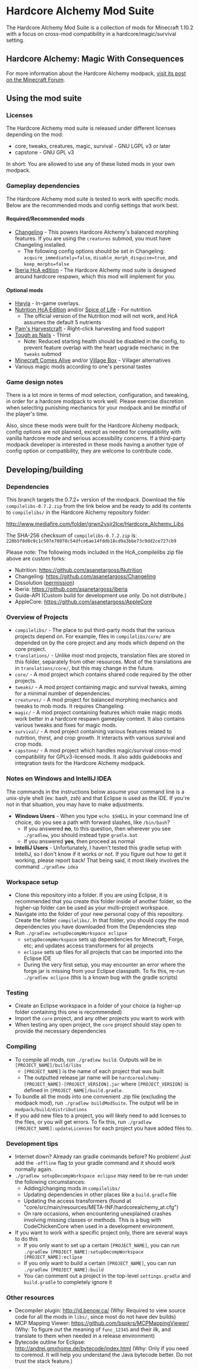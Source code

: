 # Hardcore Alchemy Mod Suite

The Hardcore Alchemy Mod Suite is a collection of mods for Minecraft 1.10.2 with a focus on cross-mod compatibility in a hardcore/magic/survival setting.

## Hardcore Alchemy: Magic With Consequences

For more information about the Hardcore Alchemy modpack, [visit its post on the Minecraft Forum](https://www.minecraftforum.net/forums/mapping-and-modding-java-edition/minecraft-mods/mod-packs/2900247-hardcore-alchemy-0-7-3-inhumanity-hotfix).

## Using the mod suite

### Licenses

The Hardcore Alchemy mod suite is released under different licenses depending on the mod:

- core, tweaks, creatures, magic, survival - GNU LGPL v3 or later
- capstone - GNU GPL v3

In short: You are allowed to use any of these listed mods in your own modpack.

### Gameplay dependencies

The Hardcore Alchemy mod suite is tested to work with specific mods. Below are the recommended mods and config settings that work best.

#### Required/Recommended mods

* [Changeling](https://github.com/asanetargoss/Changeling/releases) - This powers Hardcore Alchemy's balanced morphing features. If you are using the `creatures` submod, you must have Changeling installed.
  * The following config options should be set in Changeling: `acquire_immediately=false`, `disable_morph_disguise=true`, and `keep_morphs=false`
* [Iberia HcA edition](https://github.com/asanetargoss/iberia/releases) - The Hardcore Alchemy mod suite is designed around hardcore respawn, which this mod will implement for you.

#### Optional mods

* [Hwyla](htjps://www.curseforge.com/minecraft/mc-mods/hwyla) - In-game overlays.
* [Nutrition HcA Edition](https://github.com/asanetargoss/Nutrition/releases) and/or [Spice of Life](https://www.curseforge.com/minecraft/mc-mods/the-spice-of-life) - For nutrition.
  * The official version of the Nutrition mod will not work, and HcA assumes the default 5 nutrients
* [Pam's Harvestcraft](https://www.curseforge.com/minecraft/mc-mods/pams-harvestcraft) - Right-click harvesting and food support
* [Tough as Nails](https://www.curseforge.com/minecraft/mc-mods/tough-as-nails) - Thirst
    - Note: Reduced starting health should be disabled in the config, to prevent feature overlap with the heart upgrade mechanic in the `tweaks` submod
* [Minecraft Comes Alive](https://www.minecraftforum.net/forums/mapping-and-modding-java-edition/minecraft-mods/1280154-mc-1-12-x-minecraft-comes-alive-v6-0-0-millions) and/or [Village Box](https://www.curseforge.com/minecraft/mc-mods/village-box) - Villager alternatives
* Various magic mods according to one's personal tastes

### Game design notes

There is a lot more in terms of mod selection, configuration, and tweaking, in order for a hardcore modpack to work well. Please exercise discretion when selecting punishing mechanics for your modpack and be mindful of the player's time.

Also, since these mods were built for the Hardcore Alchemy modpack, config options are not planned, except as needed for compatibility with vanilla hardcore mode and serious accessibility concerns. If a third-party modpack developer is interested in these mods having a another type of config option or compatibility, they are welcome to contribute code.

## Developing/building

### Dependencies

This branch targets the 0.7.2+ version of the modpack. Download the file `compilelibs-0.7.2.zip` from the link below and be ready to add its contents to `compilelibs/` in the Hardcore Alchemy repository folder:

http://www.mediafire.com/folder/grwn2vsjr2lce/Hardcore_Alchemy_Libs

The SHA-256 checksum of `compilelibs-0.7.2.zip` is: `220b5f8d0c9c1c507e78078c54dfce6ae14fddb18cd9a3bbe73c9dd2ce727cb9`

Please note: The following mods included in the HcA_compilelibs zip file above are custom forks:
* Nutrition: https://github.com/asanetargoss/Nutrition
* Changeling: https://github.com/asanetargoss/Changeling
* Dissolution ([permission](https://i.imgur.com/b7sN6lL.png))
* Iberia: https://github.com/asanetargoss/iberia
* Guide-API (Custom build for development use only. Do not distribute.)
* AppleCore: https://github.com/asanetargoss/AppleCore

### Overview of Projects

* `compilelibs/` - The place to put third-party mods that the various projects depend on. For example, files in `compilelibs/core/` are depended on by the core project and any mods which depend on the core project.
* `translations/` - Unlike most mod projects, translation files are stored in this folder, separately from other resources. Most of the translations are in `translations/core/`, but this may change in the future.
* `core/` - A mod project which contains shared code required by the other projects.
* `tweaks/` - A mod project containing magic and survival tweaks, aiming for a minimal number of dependencies.
* `creatures/` - A mod project for balanced morphing mechanics and tweaks to mob mods. It requires Changeling.
* `magic/` - A mod project containing features which make magic mods work better in a hardcore respawn gameplay context. It also contains various tweaks and fixes for magic mods.
* `survival/` - A mod project containing various features related to nutrition, thirst, and crop growth. It interacts with various survival and crop mods.
* `capstone/` - A mod project which handles magic/survival cross-mod compatibility for GPLv3-licensed mods. It also adds guidebooks and integration tests for the Hardcore Alchemy modpack.

### Notes on Windows and IntelliJ IDEA

The commands in the instructions below assume your command line is a unix-style shell (ex: bash, zsh) and that Eclipse is used as the IDE. If you're not in that situation, you may have to make adjustments.

* **Windows Users** - When you type `echo $SHELL` in your command line of choice, do you see a path with forward slashes, like `/bin/bash`?
    * If you answered **no**, to this question, then wherever you see `./gradlew`, you should instead type `gradle.bat`
    * If you answered **yes**, then proceed as normal
* **IntelliJ Users** - Unfortunately, I haven't tested this gradle setup with IntelliJ, so I don't know if it works or not. If you figure out how to get it working, please report back! That being said, it most likely involves the command `./gradlew idea`

### Workspace setup

* Clone this repository into a folder. If you are using Eclipse, it is recommended that you create this folder inside of another folder, so the higher-up folder can be used as your multi-project workspace.
* Navigate into the folder of your new personal copy of this repository. Create the folder `compilelibs/`. In that folder, you should copy the mod dependencies you have downloaded from the Dependencies step
* Run `./gradlew setupDecompWorkspace eclipse`
    * `setupDecompWorkspace` sets up dependencies for Minecraft, Forge, etc; and updates access transformers for all projects
    * `eclipse` sets up files for all projects that can be imported into the Eclipse IDE
    * During the very first setup, you may encounter an error where the forge jar is missing from your Eclipse classpath. To fix this, re-run `./gradlew eclipse` (this is a known bug with the gradle scripts)
<!-- TODO: Figure out what is preventing the eclipse .classpath for each submod from resolving the forge source jar correctly, when `./gradlew setupDecompWorkspace eclipse` is run for the first time -->

### Testing

* Create an Eclipse workspace in a folder of your choice (a higher-up folder containing this one is recommended)
* Import the `core` project, and any other projects you want to work with
* When testing any open project, the `core` project should stay open to provide the necessary dependencies

### Compiling

* To compile all mods, run `./gradlew build`. Outputs will be in `[PROJECT_NAME]/build/libs`
    * `[PROJECT_NAME]` is the name of each project that was built
    * The outputted release jar name will be `hardcorealchemy-[PROJECT_NAME]-[PROJECT_VERSION].jar` where `[PROJECT_VERSION]` is defined in `[PROJECT_NAME]/build.gradle`.
* To bundle all the mods into one convenient .zip file (excluding the modpack mod), run `./gradlew buildModSuite`. The output will be in `modpack/build/distributions`
* If you add new files to a project, you will likely need to add licenses to the files, or you will get errors. To fix this, run `./gradlew [PROJECT_NAME]:updateLicenses` for each project you have added files to.

### Development tips

* Internet down? Already ran gradle commands before? No problem! Just add the `-offline` flag to your gradle command and it should work normally again.
* `./gradlew setupDecompWorkspace eclipse` may need to be re-run under the following circumstances:
    * Adding/changing mods in `compilelibs/`
    * Updating dependencies in other places like a `build.gradle` file
    * Updating the access transformers (found at "core/src/main/resources/META-INF/hardcorealchemy_at.cfg") 
    * On rare occasions, when encountering unexplained crashes involving missing classes or methods. This is a bug with CodeChickenCore when used in a development environment.
* If you want to work with a specific project only, there are several ways to do this
    * If you only want to set up a certain `[PROJECT_NAME]`, you can run `./gradlew [PROJECT_NAME]:setupDecompWorkspace [PROJECT_NAME]:eclipse`
    * If you only want to build a certain `[PROJECT_NAME]`, you can run `./gradlew [PROJECT_NAME]:build`
    * You can comment out a project in the top-level `settings.gradle` and `build.gradle` to completely ignore it

### Other resources

* Decompiler plugin: http://jd.benow.ca/ (Why: Required to view source code for all the mods in `libs/`, since most do not have dev builds)
* MCP Mapping Viewer: https://github.com/bspkrs/MCPMappingViewer/ (Why: To figure out the meaning of `func_12345` and their ilk, and translate to them when needed in a release environment)
* Bytecode outline for Eclipse: http://andrei.gmxhome.de/bytecode/index.html (Why: Only if you need to coremod. It will help you understand the Java bytecode better. Do not trust the stack feature.)

